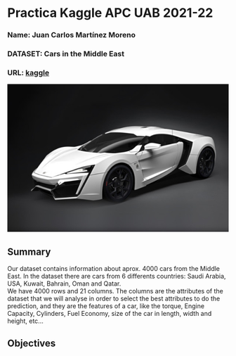 # Practica Kaggle APC UAB 2021-22
### Name: Juan Carlos Martínez Moreno  
### DATASET: Cars in the Middle East  
### URL: [kaggle](https://www.kaggle.com/bushnag/cars-in-the-middle-east)  
![Cars](cotxe.jpg)

## Summary  
Our dataset contains information about aprox. 4000 cars from the Middle East. In the dataset there are cars from 6 differents countries: Saudi Arabia, USA, Kuwait, Bahrain, Oman and Qatar.  
We have 4000 rows and 21 columns. The columns are the attributes of the dataset that we will analyse in order to select the best attributes to do the prediction, and they are the features of a car, like the torque, Engine Capacity, Cylinders, Fuel Economy, size of the car in length, width and height, etc...  

## Objectives
